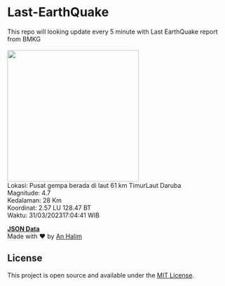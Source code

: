 # Last-EarthQuake
This repo will looking update every 5 minute with Last EarthQuake report from BMKG
<br>
<br>
<img src="https://ews.bmkg.go.id/TEWS/data/20230331170441.mmi.jpg?53200jo87emxz4tm8e5i46t" width="300"/>
<br>
Lokasi: Pusat gempa berada di laut 61 km TimurLaut Daruba <br>
Magnitude: 4.7 <br>
Kedalaman: 28 Km <br>
Koordinat: 2.57 LU 128.47 BT <br>
Waktu: 31/03/202317:04:41 WIB <br>

<a href="./data/data.json">**JSON Data**</a>
<br>
Made with ❤️ by <a href="https://github.com/an-halim">An Halim</a>
## License

This project is open source and available under the [MIT License](LICENSE).
